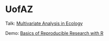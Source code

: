 
# UofAZ

<!-- badges: start -->
<!-- badges: end -->

Talk:
[Multivariate Analysis in Ecology](https://aariq.github.io/UofAZ/talk.html)

Demo:
[Basics of Reproducible Research with R](https://aariq.github.io/UofAZ/workshop.html)

